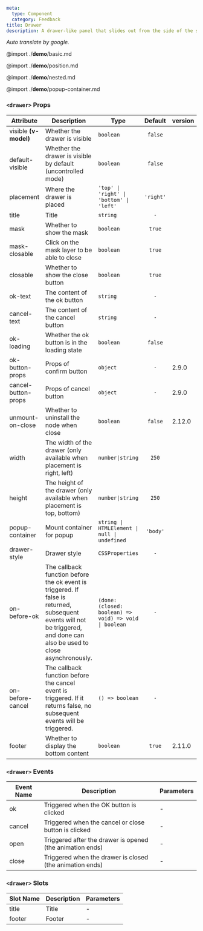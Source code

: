 ```yaml
meta:
  type: Component
  category: Feedback
title: Drawer
description: A drawer-like panel that slides out from the side of the screen after the command is triggered.
```

*Auto translate by google.*

@import ./__demo__/basic.md

@import ./__demo__/position.md

@import ./__demo__/nested.md

@import ./__demo__/popup-container.md


### `<drawer>` Props

|Attribute|Description|Type|Default|version|
|---|---|---|:---:|:---|
|visible **(v-model)**|Whether the drawer is visible|`boolean`|`false`||
|default-visible|Whether the drawer is visible by default (uncontrolled mode)|`boolean`|`false`||
|placement|Where the drawer is placed|`'top' \| 'right' \| 'bottom' \| 'left'`|`'right'`||
|title|Title|`string`|`-`||
|mask|Whether to show the mask|`boolean`|`true`||
|mask-closable|Click on the mask layer to be able to close|`boolean`|`true`||
|closable|Whether to show the close button|`boolean`|`true`||
|ok-text|The content of the ok button|`string`|`-`||
|cancel-text|The content of the cancel button|`string`|`-`||
|ok-loading|Whether the ok button is in the loading state|`boolean`|`false`||
|ok-button-props|Props of confirm button|`object`|`-`|2.9.0|
|cancel-button-props|Props of cancel button|`object`|`-`|2.9.0|
|unmount-on-close|Whether to uninstall the node when close|`boolean`|`false`|2.12.0|
|width|The width of the drawer (only available when placement is right, left)|`number\|string`|`250`||
|height|The height of the drawer (only available when placement is top, bottom)|`number\|string`|`250`||
|popup-container|Mount container for popup|`string \| HTMLElement \| null \| undefined`|`'body'`||
|drawer-style|Drawer style|`CSSProperties`|`-`||
|on-before-ok|The callback function before the ok event is triggered. If false is returned, subsequent events will not be triggered, and done can also be used to close asynchronously.|`(done: (closed: boolean) => void) => void \| boolean`|`-`||
|on-before-cancel|The callback function before the cancel event is triggered. If it returns false, no subsequent events will be triggered.|`() => boolean`|`-`||
|footer|Whether to display the bottom content|`boolean`|`true`|2.11.0|
### `<drawer>` Events

|Event Name|Description|Parameters|
|---|---|---|
|ok|Triggered when the OK button is clicked|-|
|cancel|Triggered when the cancel or close button is clicked|-|
|open|Triggered after the drawer is opened (the animation ends)|-|
|close|Triggered when the drawer is closed (the animation ends)|-|
### `<drawer>` Slots

|Slot Name|Description|Parameters|
|---|---|---|
|title|Title|-|
|footer|Footer|-|


